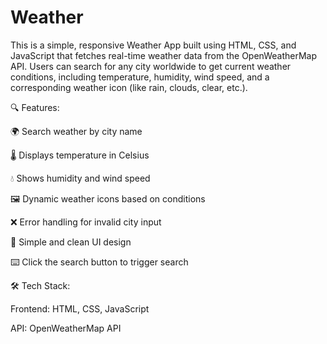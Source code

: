 # Weather
This is a simple, responsive Weather App built using HTML, CSS, and JavaScript that fetches real-time weather data from the OpenWeatherMap API. Users can search for any city worldwide to get current weather conditions, including temperature, humidity, wind speed, and a corresponding weather icon (like rain, clouds, clear, etc.).

🔍 Features:

🌍 Search weather by city name

🌡️ Displays temperature in Celsius

💧 Shows humidity and wind speed

🖼️ Dynamic weather icons based on conditions

❌ Error handling for invalid city input

🧠 Simple and clean UI design

⌨️ Click the search button to trigger search


🛠️ Tech Stack:

Frontend: HTML, CSS, JavaScript

API: OpenWeatherMap API


